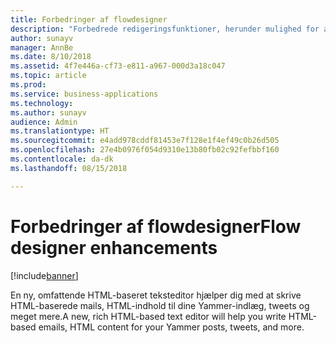 ```yaml
---
title: Forbedringer af flowdesigner
description: "Forbedrede redigeringsfunktioner, herunder mulighed for at kopiere og indsætte handlinger, og en ny HTML-editor til RTF-mails."
author: sunayv
manager: AnnBe
ms.date: 8/10/2018
ms.assetid: 4f7e446a-cf73-e811-a967-000d3a18c047
ms.topic: article
ms.prod: 
ms.service: business-applications
ms.technology: 
ms.author: sunayv
audience: Admin
ms.translationtype: HT
ms.sourcegitcommit: e4add978cddf81453e7f128e1f4ef49c0b26d505
ms.openlocfilehash: 27e4b0976f054d9310e13b80fb02c92fefbbf160
ms.contentlocale: da-dk
ms.lasthandoff: 08/15/2018

---
```

# <a name="flow-designer-enhancements"></a><span data-ttu-id="2fb28-103">Forbedringer af flowdesigner</span><span class="sxs-lookup"><span data-stu-id="2fb28-103">Flow designer enhancements</span></span>


[!include[banner](../../includes/banner.md)]

<span data-ttu-id="2fb28-104">En ny, omfattende HTML-baseret teksteditor hjælper dig med at skrive HTML-baserede mails, HTML-indhold til dine Yammer-indlæg, tweets og meget mere.</span><span class="sxs-lookup"><span data-stu-id="2fb28-104">A new, rich HTML-based text editor will help you write HTML-based emails, HTML content for your Yammer posts, tweets, and more.</span></span>

